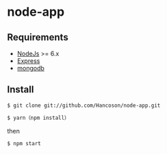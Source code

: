 # node-app

## Requirements

* [NodeJs](http://nodejs.org) >= 6.x 
* [Express](http://expressjs.com)
* [mongodb](http://mongodb.org)

## Install

```sh
$ git clone git://github.com/Hancoson/node-app.git

$ yarn（npm install）
```
then

```sh
$ npm start
```